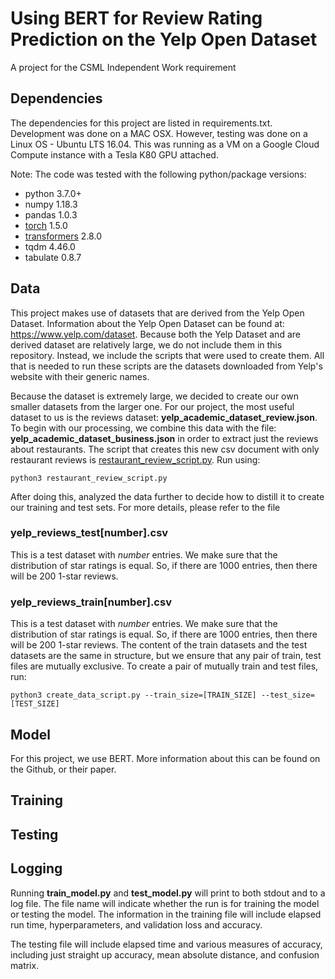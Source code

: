 # Using BERT for Review Rating Prediction on the Yelp Open Dataset
A project for the CSML Independent Work requirement

## Dependencies

The dependencies for this project are listed in requirements.txt. Development was done on a MAC OSX. However, testing was done on a Linux OS - Ubuntu LTS 16.04. This was running as a VM on a Google Cloud Compute instance with a Tesla K80 GPU attached.

Note: The code was tested with the following python/package versions:

- python 3.7.0+
- numpy 1.18.3
- pandas 1.0.3
- [torch](https://github.com/pytorch/pytorch) 1.5.0
- [transformers](https://github.com/huggingface/transformers) 2.8.0
- tqdm 4.46.0
- tabulate 0.8.7

## Data

This project makes use of datasets that are derived from the Yelp Open Dataset. Information about the Yelp Open Dataset can be found at: https://www.yelp.com/dataset. Because both the Yelp Dataset and are derived dataset are relatively large, we do not include them in this repository. Instead, we include the scripts that were used to create them. All that is needed to run these scripts are the datasets downloaded from Yelp's website with their generic names.

Because the dataset is extremely large, we decided to create our own smaller datasets from the larger one. For our project, the most useful dataset to us is the reviews dataset: **yelp_academic_dataset_review.json**. To begin with our processing, we combine this data with the file: **yelp_academic_dataset_business.json** in order to extract just the reviews about restaurants. The script that creates this new csv document with only restaurant reviews is [restaurant_review_script.py](https://github.com/stevenwchien/csml-iw-rrp/blob/master/restaurant_review_script.py). Run using:

`python3 restaurant_review_script.py`

After doing this, analyzed the data further to decide how to distill it to create our training and test sets. For more details, please refer to the file

### yelp_reviews_test[number].csv

This is a test dataset with *number* entries. We make sure that the distribution of star ratings is equal. So, if there are 1000 entries, then there will be 200 1-star reviews.

### yelp_reviews_train[number].csv

This is a test dataset with *number* entries. We make sure that the distribution of star ratings is equal. So, if there are 1000 entries, then there will be 200 1-star reviews. The content of the train datasets and the test datasets are the same in structure, but we ensure that any pair of train, test files are mutually exclusive. To create a pair  of mutually train and test files, run:

`python3 create_data_script.py --train_size=[TRAIN_SIZE] --test_size=[TEST_SIZE]`

## Model

For this project, we use BERT. More information about this can be found on the Github, or their paper.

## Training

## Testing

## Logging

Running **train_model.py** and **test_model.py** will print to both stdout and to a log file. The file name will indicate whether the run is for training the model or testing the model. The information in the training file will include elapsed run time, hyperparameters, and validation loss and accuracy.

The testing file will include elapsed time and various measures of accuracy, including just straight up accuracy, mean absolute distance, and confusion matrix.

